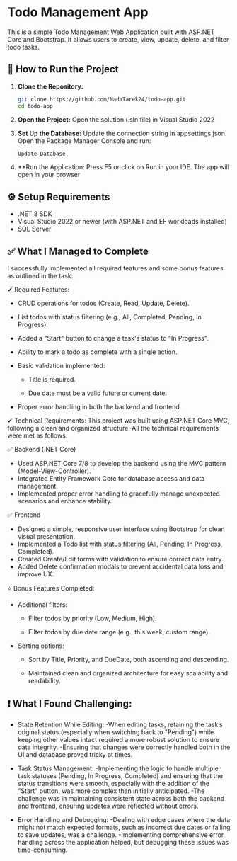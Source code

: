# Todo Management App

This is a simple Todo Management Web Application built with ASP.NET Core and Bootstrap. It allows users to create, view, update, delete, and filter todo tasks.

## 🚀 How to Run the Project

1. **Clone the Repository:**
   ```bash
   git clone https://github.com/NadaTarek24/todo-app.git
   cd todo-app

2. **Open the Project:**
   Open the solution (.sln file) in Visual Studio 2022

3. **Set Up the Database:**
   Update the connection string in appsettings.json.
   Open the Package Manager Console and run: 
     ```bash
     Update-Database

4. **Run the Application:
   Press F5 or click on Run in your IDE.
   The app will open in your browser 


## ⚙️ Setup Requirements

- .NET 8 SDK
- Visual Studio 2022 or newer (with ASP.NET and EF workloads installed)
- SQL Server 


## ✅ What I Managed to Complete

I successfully implemented all required features and some bonus features as outlined in the task:

✔ Required Features:

- CRUD operations for todos (Create, Read, Update, Delete).

- List todos with status filtering (e.g., All, Completed, Pending, In Progress).

- Added a "Start" button to change a task's status to "In Progress".

- Ability to mark a todo as complete with a single action.

- Basic validation implemented:

  - Title is required.

  - Due date must be a valid future or current date.

- Proper error handling in both the backend and frontend.

✔ Technical Requirements:
This project was built using ASP.NET Core MVC, following a clean and organized structure. All the technical requirements were met as follows:

✅ Backend (.NET Core)
   - Used ASP.NET Core 7/8 to develop the backend using the MVC pattern (Model-View-Controller).
   - Integrated Entity Framework Core for database access and data management.
   - Implemented proper error handling to gracefully manage unexpected scenarios and enhance stability.

✅ Frontend
   - Designed a simple, responsive user interface using Bootstrap for clean visual presentation.
   - Implemented a Todo list with status filtering (All, Pending, In Progress, Completed).
   - Created Create/Edit forms with validation to ensure correct data entry.
   - Added Delete confirmation modals to prevent accidental data loss and improve UX.

⭐ Bonus Features Completed:

- Additional filters:

  - Filter todos by priority (Low, Medium, High).

  - Filter todos by due date range (e.g., this week, custom range).

- Sorting options:

  - Sort by Title, Priority, and DueDate, both ascending and descending.

  - Maintained clean and organized architecture for easy scalability and readability.


## ❗ What I Found Challenging:

- State Retention While Editing:
   -When editing tasks, retaining the task’s original status (especially when switching back to "Pending")
    while keeping other values intact required a more robust solution to ensure data integrity. 
   -Ensuring that changes were correctly handled both in the UI and database proved tricky at times.

- Task Status Management:
   -Implementing the logic to handle multiple task statuses (Pending, In Progress, Completed) and ensuring that the status 
    transitions were smooth, especially with the addition of the "Start" button, was more complex than initially anticipated.
   -The challenge was in maintaining consistent state across both the backend and frontend, ensuring updates were reflected without errors.

- Error Handling and Debugging:
  -Dealing with edge cases where the data might not match expected formats, such as incorrect due dates or failing
   to save updates, was a challenge. 
  -Implementing comprehensive error handling across the application helped, but 
   debugging these issues was time-consuming.

